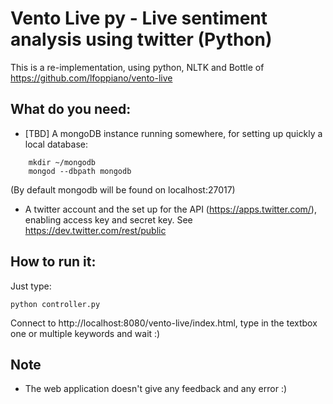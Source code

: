 # Vento Live py - Live sentiment analysis using twitter (Python)

This is a re-implementation, using python, NLTK and Bottle of https://github.com/lfoppiano/vento-live

## What do you need:

- [TBD] A mongoDB instance running somewhere, for setting up quickly a local database:
```
    mkdir ~/mongodb
    mongod --dbpath mongodb
```
(By default mongodb will be found on localhost:27017)

- A twitter account and the set up for the API (https://apps.twitter.com/), enabling access key and secret key. See https://dev.twitter.com/rest/public

## How to run it:
Just type:
```
python controller.py
```
Connect to http://localhost:8080/vento-live/index.html, type in the textbox one or multiple keywords and wait :)


## Note
- The web application doesn't give any feedback and any error :)